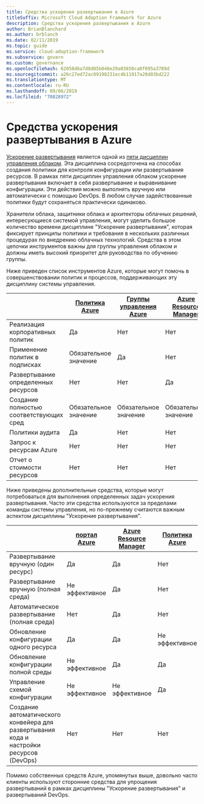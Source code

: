 ```yaml
---
title: Средства ускорения развертывания в Azure
titleSuffix: Microsoft Cloud Adoption Framework for Azure
description: Средства ускорения развертывания в Azure
author: BrianBlanchard
ms.author: brblanch
ms.date: 02/11/2019
ms.topic: guide
ms.service: cloud-adoption-framework
ms.subservice: govern
ms.custom: governance
ms.openlocfilehash: 62058d6a7d8d05b046e29a03650ca0f095a3789d
ms.sourcegitcommit: a26c27ed72ac89198231ec4b11917a20d03bd222
ms.translationtype: MT
ms.contentlocale: ru-RU
ms.lasthandoff: 09/06/2019
ms.locfileid: "70828972"
---
```

# <a name="deployment-acceleration-tools-in-azure"></a>Средства ускорения развертывания в Azure

[Ускорение развертывания](index.md) является одной из [пяти дисциплин управления облаком](../governance-disciplines.md). Эта дисциплина сосредоточена на способах создания политики для контроля конфигурации или развертывания ресурсов. В рамках пяти дисциплин управления облаком ускорение развертывания включает в себя развертывание и выравнивание конфигурации. Эти действия можно выполнять вручную или автоматически с помощью DevOps. В любом случае задействованные политики будут сохраняться практически одинаково.

Хранители облака, защитники облака и архитекторы облачных решений, интересующиеся системой управления, могут уделить большое количество времени дисциплине "Ускорение развертывания", которая фиксирует принципы политики и требования в нескольких различных процедурах по внедрению облачных технологий. Средства в этом цепочки инструментов важны для группы управления облаком и должны иметь высокий приоритет для руководства по обучению группы.

Ниже приведен список инструментов Azure, которые могут помочь в совершенствовании политик и процессов, поддерживающих эту дисциплину системы управления.

|  | [Политика Azure](/azure/governance/policy/overview) | [Группы управления Azure](/azure/governance/management-groups) | [Azure Resource Manager](/azure/azure-resource-manager/resource-group-overview) | [Azure Blueprints](/azure/governance/blueprints/overview) | [Граф ресурсов Azure](/azure/governance/resource-graph/overview) | [Управление затратами Azure](/azure/cost-management) |
|---------|---------|---------|---------|---------|---------|---------|
|Реализация корпоративных политик     |Да |Нет  |Нет  |Нет | Нет |Нет |
|Применение политик в подписках     |Обязательное значение |Да  |Нет  |Нет | Нет |Нет |
|Развертывание определенных ресурсов     |Нет |Нет  |Да  |Нет | Нет |Нет |
|Создание полностью соответствующих сред      |Обязательное значение |Обязательное значение  |Обязательное значение  |Да | Нет |Нет |
|Политики аудита      |Да |Нет  |Нет  |Нет | Нет |Нет |
|Запрос к ресурсам Azure      |Нет |Нет  |Нет  |Нет |Да |Нет |
|Отчет о стоимости ресурсов      |Нет |Нет  |Нет  |Нет |Нет |Да |

Ниже приведены дополнительные средства, которые могут потребоваться для выполнения определенных задач ускорения развертывания. Часто эти средства используются за пределами команды системы управления, но по-прежнему считаются важным аспектом дисциплины "Ускорение развертывания".

|  | [портал Azure](https://azure.microsoft.com/features/azure-portal)  | [Azure Resource Manager](/azure/azure-resource-manager/resource-group-overview)  | [Политика Azure](/azure/governance/policy/overview) | [Azure DevOps](/azure/devops/index) | [Azure Backup](/azure/backup/backup-introduction-to-azure-backup) | [Azure Site Recovery](/azure/site-recovery/site-recovery-overview) |
|---------|---------|---------|---------|---------|---------|---------|
|Развертывание вручную (один ресурс)     | Да | Да  | Нет  | Не эффективное | Нет | Да |
|Развертывание вручную (полная среда)     | Не эффективное | Да | Нет  | Не эффективное | Нет | Да |
|Автоматическое развертывание (полная среда)     | Нет  | Да  | Нет  | Да  | Нет | Да |
|Обновление конфигурации одного ресурса     | Да | Да | Не эффективное | Не эффективное | Нет | Да — во время репликации |
|Обновление конфигурации полной среды     | Не эффективное | Да | Да | Да  | Нет | Да — во время репликации |
|Управление схемой конфигурации     | Не эффективное | Не эффективное | Да  | Да  | Нет | Да — во время репликации |
|Создание автоматического конвейера для развертывания кода и настройки ресурсов (DevOps)     | Нет | Нет | Нет | Да | Нет | Нет |

Помимо собственных средств Azure, упомянутых выше, довольно часто клиенты используют сторонние средства для упрощения развертываний в рамках дисциплины "Ускорение развертывания" и развертываний DevOps.
